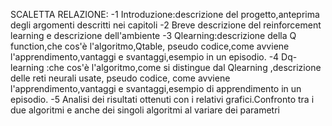 SCALETTA RELAZIONE:
-1 Introduzione:descrizione del progetto,anteprima degli argomenti descritti nei capitoli
-2 Breve descrizione del reinforcement learning e descrizione dell'ambiente
-3 Qlearning:descrizione della Q function,che cos'è l'algoritmo,Qtable, pseudo codice,come avviene l'apprendimento,vantaggi e svantaggi,esempio in un episodio.
-4 Dq-learning :che cos'è l'algoritmo,come si distingue dal Qlearning ,descrizione delle reti neurali usate, pseudo codice, come avviene l'apprendimento,vantaggi e svantaggi,esempio di apprendimento in un episodio.
-5 Analisi dei risultati ottenuti con i relativi grafici.Confronto tra i due algoritmi e anche dei singoli algoritmi al variare dei parametri
